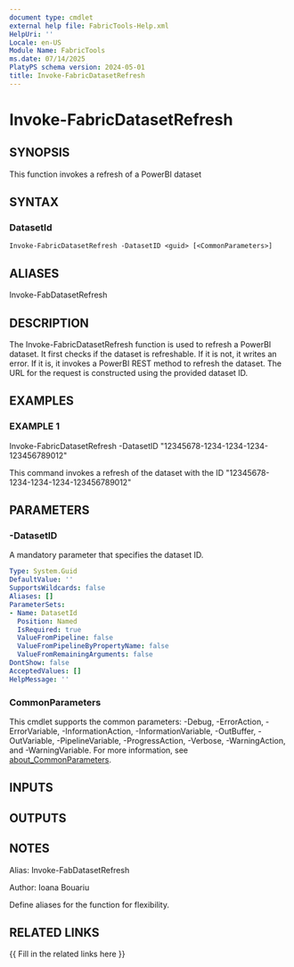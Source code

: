 ```yaml
---
document type: cmdlet
external help file: FabricTools-Help.xml
HelpUri: ''
Locale: en-US
Module Name: FabricTools
ms.date: 07/14/2025
PlatyPS schema version: 2024-05-01
title: Invoke-FabricDatasetRefresh
---
```


# Invoke-FabricDatasetRefresh

## SYNOPSIS

This function invokes a refresh of a PowerBI dataset

## SYNTAX

### DatasetId

```
Invoke-FabricDatasetRefresh -DatasetID <guid> [<CommonParameters>]
```

## ALIASES

Invoke-FabDatasetRefresh

## DESCRIPTION

The Invoke-FabricDatasetRefresh function is used to refresh a PowerBI dataset.
It first checks if the dataset is refreshable.
If it is not, it writes an error.
If it is, it invokes a PowerBI REST method to refresh the dataset.
The URL for the request is constructed using the provided  dataset ID.

## EXAMPLES

### EXAMPLE 1

Invoke-FabricDatasetRefresh  -DatasetID "12345678-1234-1234-1234-123456789012"

This command invokes a refresh of the dataset with the ID "12345678-1234-1234-1234-123456789012"

## PARAMETERS

### -DatasetID

A mandatory parameter that specifies the dataset ID.

```yaml
Type: System.Guid
DefaultValue: ''
SupportsWildcards: false
Aliases: []
ParameterSets:
- Name: DatasetId
  Position: Named
  IsRequired: true
  ValueFromPipeline: false
  ValueFromPipelineByPropertyName: false
  ValueFromRemainingArguments: false
DontShow: false
AcceptedValues: []
HelpMessage: ''
```

### CommonParameters

This cmdlet supports the common parameters: -Debug, -ErrorAction, -ErrorVariable,
-InformationAction, -InformationVariable, -OutBuffer, -OutVariable, -PipelineVariable,
-ProgressAction, -Verbose, -WarningAction, and -WarningVariable. For more information, see
[about_CommonParameters](https://go.microsoft.com/fwlink/?LinkID=113216).

## INPUTS

## OUTPUTS

## NOTES

Alias: Invoke-FabDatasetRefresh

Author: Ioana Bouariu


Define aliases for the function for flexibility.

## RELATED LINKS

{{ Fill in the related links here }}

